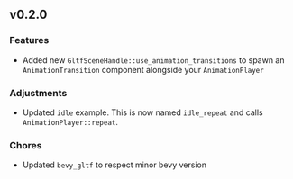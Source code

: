 ## v0.2.0
### Features
- Added new `GltfSceneHandle::use_animation_transitions` to spawn
  an `AnimationTransition` component alongside your `AnimationPlayer`

### Adjustments
- Updated `idle` example. This is now named `idle_repeat` and calls
  `AnimationPlayer::repeat`.

### Chores
- Updated `bevy_gltf` to respect minor bevy version
